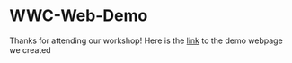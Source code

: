 # WWC-Web-Demo
Thanks for attending our workshop! Here is the [link](https://uliyaah.github.io/WWC-Web-Demo/) to the demo webpage we created
